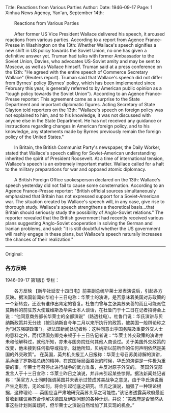 Title: Reactions from Various Parties
Author:
Date: 1946-09-17
Page: 1
Xinhua News Agency, Yan'an, September 14th:

　　Reactions from Various Parties

　　After former US Vice President Wallace delivered his speech, it aroused reactions from various parties. According to a report from Agence France-Presse in Washington on the 13th: Whether Wallace's speech signifies a new shift in US policy towards the Soviet Union, no one has given a definitive answer yet. Truman had talks with former Ambassador to the Soviet Union, Davies, who advocates US-Soviet amity and may be sent to Moscow, as well as Wallace himself. Truman said at a press conference on the 12th: "He agreed with the entire speech of Commerce Secretary Wallace" (Reuters report). Truman said that Wallace's speech did not differ from Byrnes' policy (Byrnes' policy, which has been implemented since February this year, is generally referred to by American public opinion as a "tough policy towards the Soviet Union"). According to an Agence France-Presse reporter: This agreement came as a surprise to the State Department and important diplomatic figures. Acting Secretary of State Clayton told reporters on the 13th: "Wallace's speech on foreign policy was not explained to him, and to his knowledge, it was not discussed with anyone else in the State Department. He has not received any guidance or instructions regarding changes in American foreign policy, and to his knowledge, any statements made by Byrnes previously remain the foreign policy of the United States."

　　In Britain, the British Communist Party's newspaper, the Daily Worker, stated that Wallace's speech calling for Soviet-American understanding inherited the spirit of President Roosevelt. At a time of international tension, Wallace's speech is an extremely important matter. Wallace called for a halt to the military preparations for war and opposed atomic diplomacy.

　　A British Foreign Office spokesperson declared on the 13th: Wallace's speech yesterday did not fail to cause some consternation. According to an Agence France-Presse reporter: "British official sources simultaneously emphasized that Britain has not expressed support for a Soviet-American war. The situation created by Wallace's speech will, in any case, give rise to thorough study. Wallace's speech strengthens a theoretical basis...that Britain should seriously study the possibility of Anglo-Soviet relations." The reporter revealed that the British government had recently received various plans suggesting Anglo-Soviet cooperation in solving the German and Iranian problems, and said: "It is still doubtful whether the US government will rashly engage in these plans, but Wallace's speech naturally increases the chances of their realization."



<hr /> 

Original: 


### 各方反映

1946-09-17
第1版()
专栏：

　　各方反映
    【新华社延安十四日电】前美副总统华莱士发表演说后，引起各方反映。据法国新闻处华府十三日电称：华莱士的演讲，是否意味着美国对苏政策的一个新转变，还没有谁作出肯定的答复。杜鲁门曾与主张美苏亲善的而且可能派往莫斯科的前驻苏大使戴维斯及华莱士本人谈话，在杜鲁门于十二日在记者招待会上说：“他同意商务部长华莱士的全部演说”（路透社电）。杜鲁门说：华氏演讲与贝纳斯政策并无分歧（按贝纳斯自今年二月以来所执行的政策，被美国一般舆论称之为“对苏强硬政策”）。据法国新闻处记者称：这种同意出乎国务院及重要外交人士的意料之外，而代理国务卿克来顿于十三日告记者说：“华莱士外交政策的演讲并未和他解释过，就他所知，亦未与国务院任何其他人商谈过。关于美国外交政策的改变，他未接到任何指导或指示，就他所知，贝纳斯以前所作的任何声明依然是美国的外交政策”。
    在英国，英共机关报工人日报称：华莱士号召苏美谅解的演讲，系承继了罗斯福总统的精神，在这国际局面紧张的时候，华氏的演讲是一件极为重要的事。华莱士号召停止进行战争的武力准备，并反对原子外交的。
    英国外交部发言人于十三日宣称：华莱士昨日之演说，并非未引起某些惊愕。据法新闻处记者称：“英官方人士同时强调英国并未表示过赞成苏美战争之意见，由于华氏演说而产生之形势，无论如何，将会引起彻底之研究。华氏之演说，加强了一种理论根据，这种理论……英国应当严肃地研究英苏关系之可能性。”该记者透露英政府最近曾收到建议英苏合作解决德国及伊朗问题的各种计划，并说：“美政府是否冒然从事这些计划尚属疑问，但华莱士之演说自然增加了其实现的机会。”
